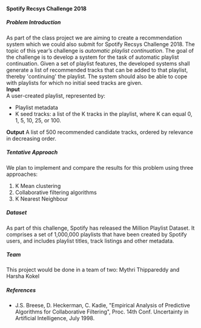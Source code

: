 #### Spotify Recsys Challenge 2018

##### Problem Introduction
As part of the class project we are aiming to create a recommendation system which we could also submit for Spotify Recsys Challenge 2018. The topic of this year’s challenge is *automatic playlist continuation*. The goal of the challenge is to develop a system for the task of automatic playlist continuation. Given a set of playlist features, the developed systems shall generate a list of recommended tracks that can be added to that playlist, thereby 'continuing' the playlist. The system should also be able to cope with playlists for which no initial seed tracks are given.  
**Input**  
A user-created playlist, represented by:
* Playlist metadata
* K seed tracks: a list of the K tracks in the playlist, where K can equal 0, 1, 5, 10, 25, or 100.  

**Output**
A list of 500 recommended candidate tracks, ordered by relevance in decreasing order.

##### Tentative Approach
We plan to implement and compare the results for this problem using three approaches:
1. K Mean clustering
2. Collaborative filtering algorithms
3. K Nearest Neighbour

##### Dataset
As part of this challenge, Spotify has released the Million Playlist Dataset. It comprises a set of 1,000,000 playlists that have been created by Spotify users, and includes playlist titles, track listings and other metadata.

##### Team
This project would be done in a team of two: Mythri Thippareddy and Harsha Kokel


##### References
* J.S. Breese, D. Heckerman, C. Kadie, "Empirical Analysis of Predictive Algorithms for Collaborative Filtering", Proc. 14th Conf. Uncertainty in Artificial Intelligence, July 1998.
